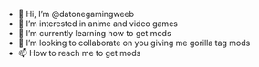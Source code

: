 - 👋 Hi, I’m @datonegamingweeb
- 👀 I’m interested in anime and video games
- 🌱 I’m currently learning how to get mods
- 💞️ I’m looking to collaborate on you giving me gorilla tag mods
- 📫 How to reach me to get mods

<!---
datonegamingweeb/datonegamingweeb is a ✨ special ✨ repository because its `README.md` (this file) appears on your GitHub profile.
You can click the Preview link to take a look at your changes.
--->
